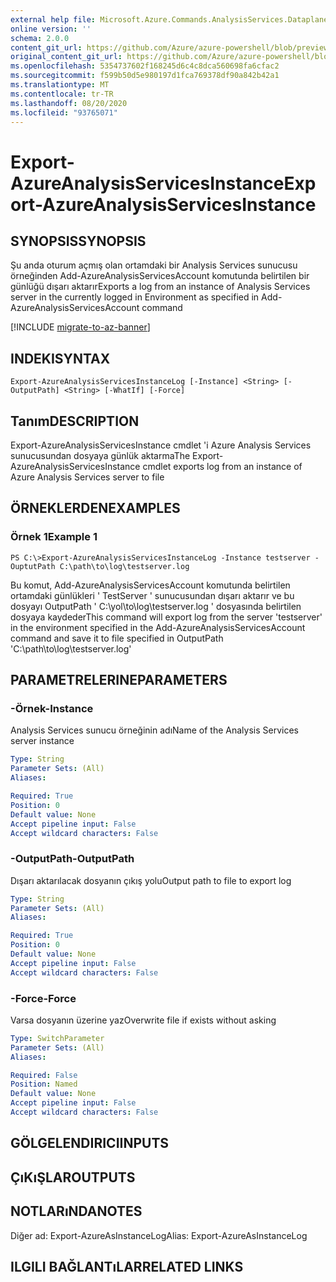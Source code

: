 ```yaml
---
external help file: Microsoft.Azure.Commands.AnalysisServices.Dataplane.dll-Help.xml
online version: ''
schema: 2.0.0
content_git_url: https://github.com/Azure/azure-powershell/blob/preview/src/ResourceManager/AnalysisServices/Commands.AnalysisServices.Dataplane/help/Export-AzureAnalysisServicesInstanceLog.md
original_content_git_url: https://github.com/Azure/azure-powershell/blob/preview/src/ResourceManager/AnalysisServices/Commands.AnalysisServices.Dataplane/help/Export-AzureAnalysisServicesInstanceLog.md
ms.openlocfilehash: 5354737602f168245d6c4c8dca560698fa6cfac2
ms.sourcegitcommit: f599b50d5e980197d1fca769378df90a842b42a1
ms.translationtype: MT
ms.contentlocale: tr-TR
ms.lasthandoff: 08/20/2020
ms.locfileid: "93765071"
---
```

# <span data-ttu-id="a657d-101">Export-AzureAnalysisServicesInstance</span><span class="sxs-lookup"><span data-stu-id="a657d-101">Export-AzureAnalysisServicesInstance</span></span>

## <span data-ttu-id="a657d-102">SYNOPSIS</span><span class="sxs-lookup"><span data-stu-id="a657d-102">SYNOPSIS</span></span>
<span data-ttu-id="a657d-103">Şu anda oturum açmış olan ortamdaki bir Analysis Services sunucusu örneğinden Add-AzureAnalysisServicesAccount komutunda belirtilen bir günlüğü dışarı aktarır</span><span class="sxs-lookup"><span data-stu-id="a657d-103">Exports a log from an instance of Analysis Services server in the currently logged in Environment as specified in Add-AzureAnalysisServicesAccount command</span></span>

[!INCLUDE [migrate-to-az-banner](../../includes/migrate-to-az-banner.md)]

## <span data-ttu-id="a657d-104">INDEKI</span><span class="sxs-lookup"><span data-stu-id="a657d-104">SYNTAX</span></span>

```
Export-AzureAnalysisServicesInstanceLog [-Instance] <String> [-OutputPath] <String> [-WhatIf] [-Force]
```

## <span data-ttu-id="a657d-105">Tanım</span><span class="sxs-lookup"><span data-stu-id="a657d-105">DESCRIPTION</span></span>
<span data-ttu-id="a657d-106">Export-AzureAnalysisServicesInstance cmdlet 'i Azure Analysis Services sunucusundan dosyaya günlük aktarma</span><span class="sxs-lookup"><span data-stu-id="a657d-106">The Export-AzureAnalysisServicesInstance cmdlet exports log from an instance of Azure Analysis Services server to file</span></span>

## <span data-ttu-id="a657d-107">ÖRNEKLERDEN</span><span class="sxs-lookup"><span data-stu-id="a657d-107">EXAMPLES</span></span>

### <span data-ttu-id="a657d-108">Örnek 1</span><span class="sxs-lookup"><span data-stu-id="a657d-108">Example 1</span></span>
```
PS C:\>Export-AzureAnalysisServicesInstanceLog -Instance testserver -OuptutPath C:\path\to\log\testserver.log
```

<span data-ttu-id="a657d-109">Bu komut, Add-AzureAnalysisServicesAccount komutunda belirtilen ortamdaki günlükleri ' TestServer ' sunucusundan dışarı aktarır ve bu dosyayı OutputPath ' C:\yol\to\log\testserver.log ' dosyasında belirtilen dosyaya kaydeder</span><span class="sxs-lookup"><span data-stu-id="a657d-109">This command will export log from the server 'testserver' in the environment specified in the Add-AzureAnalysisServicesAccount command and save it to file specified in OutputPath 'C:\path\to\log\testserver.log'</span></span>

## <span data-ttu-id="a657d-110">PARAMETRELERINE</span><span class="sxs-lookup"><span data-stu-id="a657d-110">PARAMETERS</span></span>

### <span data-ttu-id="a657d-111">-Örnek</span><span class="sxs-lookup"><span data-stu-id="a657d-111">-Instance</span></span>
<span data-ttu-id="a657d-112">Analysis Services sunucu örneğinin adı</span><span class="sxs-lookup"><span data-stu-id="a657d-112">Name of the Analysis Services server instance</span></span>

```yaml
Type: String
Parameter Sets: (All)
Aliases: 

Required: True
Position: 0
Default value: None
Accept pipeline input: False
Accept wildcard characters: False
```

### <span data-ttu-id="a657d-113">-OutputPath</span><span class="sxs-lookup"><span data-stu-id="a657d-113">-OutputPath</span></span>
<span data-ttu-id="a657d-114">Dışarı aktarılacak dosyanın çıkış yolu</span><span class="sxs-lookup"><span data-stu-id="a657d-114">Output path to file to export log</span></span>

```yaml
Type: String
Parameter Sets: (All)
Aliases: 

Required: True
Position: 0
Default value: None
Accept pipeline input: False
Accept wildcard characters: False
```

### <span data-ttu-id="a657d-115">-Force</span><span class="sxs-lookup"><span data-stu-id="a657d-115">-Force</span></span>
<span data-ttu-id="a657d-116">Varsa dosyanın üzerine yaz</span><span class="sxs-lookup"><span data-stu-id="a657d-116">Overwrite file if exists without asking</span></span>

```yaml
Type: SwitchParameter
Parameter Sets: (All)
Aliases:

Required: False
Position: Named
Default value: None
Accept pipeline input: False
Accept wildcard characters: False
```

## <span data-ttu-id="a657d-117">GÖLGELENDIRICI</span><span class="sxs-lookup"><span data-stu-id="a657d-117">INPUTS</span></span>

## <span data-ttu-id="a657d-118">ÇıKıŞLAR</span><span class="sxs-lookup"><span data-stu-id="a657d-118">OUTPUTS</span></span>

## <span data-ttu-id="a657d-119">NOTLARıNDA</span><span class="sxs-lookup"><span data-stu-id="a657d-119">NOTES</span></span>
<span data-ttu-id="a657d-120">Diğer ad: Export-AzureAsInstanceLog</span><span class="sxs-lookup"><span data-stu-id="a657d-120">Alias: Export-AzureAsInstanceLog</span></span>

## <span data-ttu-id="a657d-121">ILGILI BAĞLANTıLAR</span><span class="sxs-lookup"><span data-stu-id="a657d-121">RELATED LINKS</span></span>

